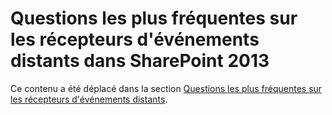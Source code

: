 
# Questions les plus fréquentes sur les récepteurs d'événements distants dans SharePoint 2013

Ce contenu a été déplacé dans la section  [Questions les plus fréquentes sur les récepteurs d'événements distants](handle-events-in-sharepoint-add-ins.md#RERFAQ). 
  
    
    

